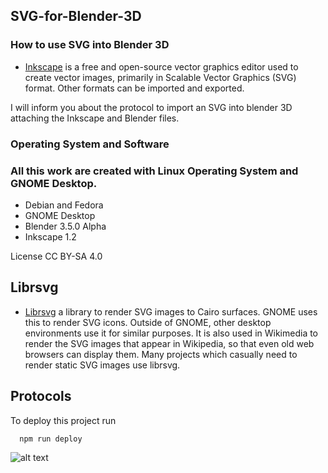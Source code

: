 ## SVG-for-Blender-3D

### How to use SVG into Blender 3D

- [Inkscape](https://inkscape.org/) is a free and open-source vector graphics editor used to create vector images, primarily in Scalable Vector Graphics (SVG) format. Other formats can be imported and exported.

I will inform you about the protocol to import an SVG into blender 3D attaching the Inkscape and Blender files.

### Operating System and Software
### All this work are created with Linux Operating System and GNOME Desktop.

- Debian and Fedora
- GNOME Desktop
- Blender 3.5.0 Alpha
- Inkscape 1.2

License CC BY-SA 4.0

## Librsvg
- [Librsvg](https://github.com/GNOME/librsvg) a library to render SVG images to Cairo surfaces. GNOME uses this to render SVG icons. Outside of GNOME, other desktop environments use it for similar purposes. It is also used in Wikimedia to render the SVG images that appear in Wikipedia, so that even old web browsers can display them. Many projects which casually need to render static SVG images use librsvg.

## Protocols

To deploy this project run

```bash
  npm run deploy
```

![alt text](https://github.com/dnlgalleguillos/SVG-for-Blender-3D/blob/main/Render%20SVG%20for%20Blender.png?raw=true "SVG for Blender 3D")

